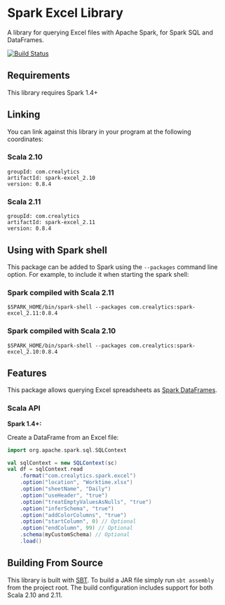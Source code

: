 # Spark Excel Library

A library for querying Excel files with Apache Spark, for Spark SQL and DataFrames.

[![Build Status](https://travis-ci.org/crealytics/spark-excel.svg?branch=master)](https://travis-ci.org/crealytics/spark-excel)

## Requirements

This library requires Spark 1.4+

## Linking
You can link against this library in your program at the following coordinates:

### Scala 2.10
```
groupId: com.crealytics
artifactId: spark-excel_2.10
version: 0.8.4
```
### Scala 2.11
```
groupId: com.crealytics
artifactId: spark-excel_2.11
version: 0.8.4
```

## Using with Spark shell
This package can be added to  Spark using the `--packages` command line option.  For example, to include it when starting the spark shell:

### Spark compiled with Scala 2.11
```
$SPARK_HOME/bin/spark-shell --packages com.crealytics:spark-excel_2.11:0.8.4
```

### Spark compiled with Scala 2.10
```
$SPARK_HOME/bin/spark-shell --packages com.crealytics:spark-excel_2.10:0.8.4
```

## Features
This package allows querying Excel spreadsheets as [Spark DataFrames](https://spark.apache.org/docs/latest/sql-programming-guide.html).

### Scala API
__Spark 1.4+:__


Create a DataFrame from an Excel file:
```scala
import org.apache.spark.sql.SQLContext

val sqlContext = new SQLContext(sc)
val df = sqlContext.read
    .format("com.crealytics.spark.excel")
    .option("location", "Worktime.xlsx")
    .option("sheetName", "Daily")
    .option("useHeader", "true")
    .option("treatEmptyValuesAsNulls", "true")
    .option("inferSchema", "true")
    .option("addColorColumns", "true")
    .option("startColumn", 0) // Optional
    .option("endColumn", 99) // Optional
    .schema(myCustomSchema) // Optional
    .load()
```

## Building From Source
This library is built with [SBT](http://www.scala-sbt.org/0.13/docs/Command-Line-Reference.html).
To build a JAR file simply run `sbt assembly` from the project root.
The build configuration includes support for both Scala 2.10 and 2.11.
